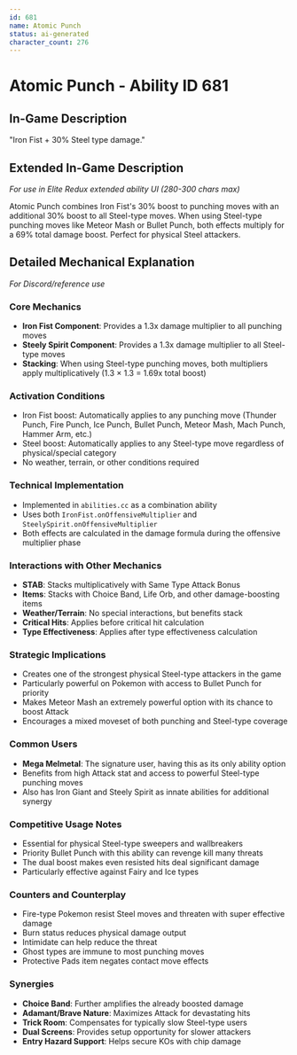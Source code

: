 ```yaml
---
id: 681
name: Atomic Punch
status: ai-generated
character_count: 276
---
```


# Atomic Punch - Ability ID 681

## In-Game Description
"Iron Fist + 30% Steel type damage."

## Extended In-Game Description
*For use in Elite Redux extended ability UI (280-300 chars max)*

Atomic Punch combines Iron Fist's 30% boost to punching moves with an additional 30% boost to all Steel-type moves. When using Steel-type punching moves like Meteor Mash or Bullet Punch, both effects multiply for a 69% total damage boost. Perfect for physical Steel attackers.

## Detailed Mechanical Explanation
*For Discord/reference use*

### Core Mechanics
- **Iron Fist Component**: Provides a 1.3x damage multiplier to all punching moves
- **Steely Spirit Component**: Provides a 1.3x damage multiplier to all Steel-type moves
- **Stacking**: When using Steel-type punching moves, both multipliers apply multiplicatively (1.3 × 1.3 = 1.69x total boost)

### Activation Conditions
- Iron Fist boost: Automatically applies to any punching move (Thunder Punch, Fire Punch, Ice Punch, Bullet Punch, Meteor Mash, Mach Punch, Hammer Arm, etc.)
- Steel boost: Automatically applies to any Steel-type move regardless of physical/special category
- No weather, terrain, or other conditions required

### Technical Implementation
- Implemented in `abilities.cc` as a combination ability
- Uses both `IronFist.onOffensiveMultiplier` and `SteelySpirit.onOffensiveMultiplier`
- Both effects are calculated in the damage formula during the offensive multiplier phase

### Interactions with Other Mechanics
- **STAB**: Stacks multiplicatively with Same Type Attack Bonus
- **Items**: Stacks with Choice Band, Life Orb, and other damage-boosting items
- **Weather/Terrain**: No special interactions, but benefits stack
- **Critical Hits**: Applies before critical hit calculation
- **Type Effectiveness**: Applies after type effectiveness calculation

### Strategic Implications
- Creates one of the strongest physical Steel-type attackers in the game
- Particularly powerful on Pokemon with access to Bullet Punch for priority
- Makes Meteor Mash an extremely powerful option with its chance to boost Attack
- Encourages a mixed moveset of both punching and Steel-type coverage

### Common Users
- **Mega Melmetal**: The signature user, having this as its only ability option
- Benefits from high Attack stat and access to powerful Steel-type punching moves
- Also has Iron Giant and Steely Spirit as innate abilities for additional synergy

### Competitive Usage Notes
- Essential for physical Steel-type sweepers and wallbreakers
- Priority Bullet Punch with this ability can revenge kill many threats
- The dual boost makes even resisted hits deal significant damage
- Particularly effective against Fairy and Ice types

### Counters and Counterplay
- Fire-type Pokemon resist Steel moves and threaten with super effective damage
- Burn status reduces physical damage output
- Intimidate can help reduce the threat
- Ghost types are immune to most punching moves
- Protective Pads item negates contact move effects

### Synergies
- **Choice Band**: Further amplifies the already boosted damage
- **Adamant/Brave Nature**: Maximizes Attack for devastating hits
- **Trick Room**: Compensates for typically slow Steel-type users
- **Dual Screens**: Provides setup opportunity for slower attackers
- **Entry Hazard Support**: Helps secure KOs with chip damage
